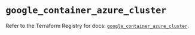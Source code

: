 # `google_container_azure_cluster`

Refer to the Terraform Registry for docs: [`google_container_azure_cluster`](https://registry.terraform.io/providers/hashicorp/google/6.11.2/docs/resources/container_azure_cluster).
